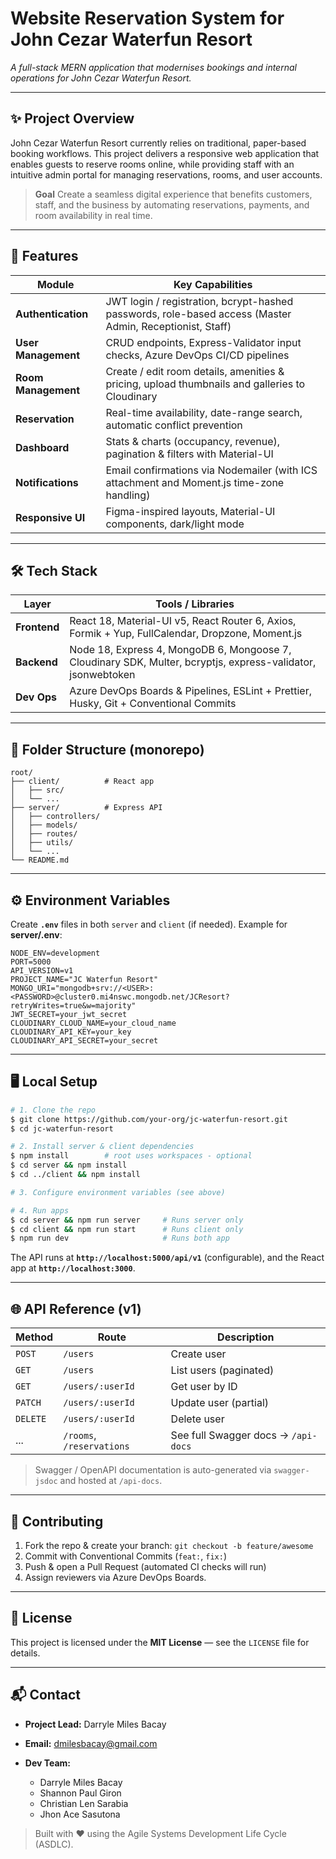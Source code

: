 # Website Reservation System for John Cezar Waterfun Resort

_A full-stack MERN application that modernises bookings and internal operations for John Cezar Waterfun Resort._

---

## ✨ Project Overview

John Cezar Waterfun Resort currently relies on traditional, paper-based booking workflows. This project delivers a responsive web application that enables guests to reserve rooms online, while providing staff with an intuitive admin portal for managing reservations, rooms, and user accounts.

> **Goal** Create a seamless digital experience that benefits customers, staff, and the business by automating reservations, payments, and room availability in real time.

---

## 🚀 Features

| Module              | Key Capabilities                                                                                         |
| ------------------- | -------------------------------------------------------------------------------------------------------- |
| **Authentication**  | JWT login / registration, bcrypt-hashed passwords, role-based access (Master Admin, Receptionist, Staff) |
| **User Management** | CRUD endpoints, Express-Validator input checks, Azure DevOps CI/CD pipelines                             |
| **Room Management** | Create / edit room details, amenities & pricing, upload thumbnails and galleries to Cloudinary           |
| **Reservation**     | Real-time availability, date-range search, automatic conflict prevention                                 |
| **Dashboard**       | Stats & charts (occupancy, revenue), pagination & filters with Material-UI                               |
| **Notifications**   | Email confirmations via Nodemailer (with ICS attachment and Moment.js time-zone handling)                |
| **Responsive UI**   | Figma-inspired layouts, Material-UI components, dark/light mode                                          |

---

## 🛠 Tech Stack

| Layer        | Tools / Libraries                                                                                            |
| ------------ | ------------------------------------------------------------------------------------------------------------ |
| **Frontend** | React 18, Material-UI v5, React Router 6, Axios, Formik + Yup, FullCalendar, Dropzone, Moment.js             |
| **Backend**  | Node 18, Express 4, MongoDB 6, Mongoose 7, Cloudinary SDK, Multer, bcryptjs, express-validator, jsonwebtoken |
| **Dev Ops**  | Azure DevOps Boards & Pipelines, ESLint + Prettier, Husky, Git + Conventional Commits                        |

---

## 📂 Folder Structure (monorepo)

```
root/
├── client/          # React app
│   ├── src/
│   └── ...
├── server/          # Express API
│   ├── controllers/
│   ├── models/
│   ├── routes/
│   ├── utils/
│   └── ...
└── README.md
```

---

## ⚙️ Environment Variables

Create **`.env`** files in both `server` and `client` (if needed). Example for **server/.env**:

```env
NODE_ENV=development
PORT=5000
API_VERSION=v1
PROJECT_NAME="JC Waterfun Resort"
MONGO_URI="mongodb+srv://<USER>:<PASSWORD>@cluster0.mi4nswc.mongodb.net/JCResort?retryWrites=true&w=majority"
JWT_SECRET=your_jwt_secret
CLOUDINARY_CLOUD_NAME=your_cloud_name
CLOUDINARY_API_KEY=your_key
CLOUDINARY_API_SECRET=your_secret
```

---

## 🖥️ Local Setup

```bash
# 1. Clone the repo
$ git clone https://github.com/your-org/jc-waterfun-resort.git
$ cd jc-waterfun-resort

# 2. Install server & client dependencies
$ npm install        # root uses workspaces - optional
$ cd server && npm install
$ cd ../client && npm install

# 3. Configure environment variables (see above)

# 4. Run apps
$ cd server && npm run server     # Runs server only
$ cd client && npm run start      # Runs client only
$ npm run dev                     # Runs both app
```

The API runs at **`http://localhost:5000/api/v1`** (configurable), and the React app at **`http://localhost:3000`**.

---

## 🌐 API Reference (v1)

| Method   | Route                     | Description                         |
| -------- | ------------------------- | ----------------------------------- |
| `POST`   | `/users`                  | Create user                         |
| `GET`    | `/users`                  | List users (paginated)              |
| `GET`    | `/users/:userId`          | Get user by ID                      |
| `PATCH`  | `/users/:userId`          | Update user (partial)               |
| `DELETE` | `/users/:userId`          | Delete user                         |
| ...      | `/rooms`, `/reservations` | See full Swagger docs → `/api-docs` |

> Swagger / OpenAPI documentation is auto-generated via `swagger-jsdoc` and hosted at `/api-docs`.

---

## 🤝 Contributing

1. Fork the repo & create your branch: `git checkout -b feature/awesome`
2. Commit with Conventional Commits (`feat:`, `fix:`)
3. Push & open a Pull Request (automated CI checks will run)
4. Assign reviewers via Azure DevOps Boards.

---

## 📄 License

This project is licensed under the **MIT License** — see the `LICENSE` file for details.

---

## 📬 Contact

- **Project Lead:** Darryle Miles Bacay
- **Email:** [dmilesbacay@gmail.com](mailto:dmilesbacay@gmail.com)
- **Dev Team:**

  - Darryle Miles Bacay
  - Shannon Paul Giron
  - Christian Len Sarabia
  - Jhon Ace Sasutona

> Built with ❤️ using the Agile Systems Development Life Cycle (ASDLC).

